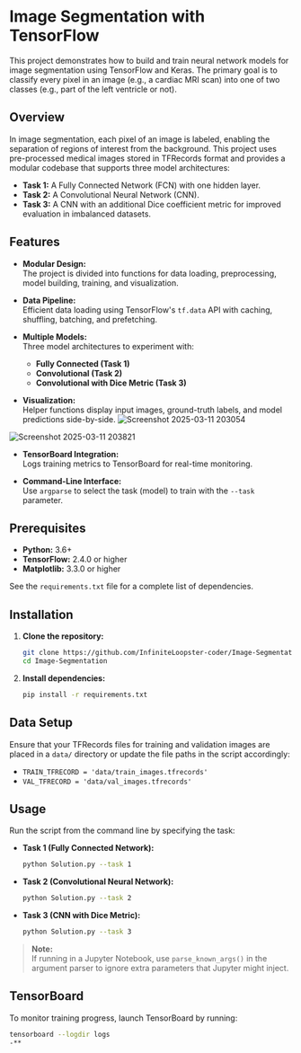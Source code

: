 # Image Segmentation with TensorFlow

This project demonstrates how to build and train neural network models for image segmentation using TensorFlow and Keras. The primary goal is to classify every pixel in an image (e.g., a cardiac MRI scan) into one of two classes (e.g., part of the left ventricle or not).

## Overview

In image segmentation, each pixel of an image is labeled, enabling the separation of regions of interest from the background. This project uses pre-processed medical images stored in TFRecords format and provides a modular codebase that supports three model architectures:

- **Task 1:** A Fully Connected Network (FCN) with one hidden layer.
- **Task 2:** A Convolutional Neural Network (CNN).
- **Task 3:** A CNN with an additional Dice coefficient metric for improved evaluation in imbalanced datasets.

## Features

- **Modular Design:**  
  The project is divided into functions for data loading, preprocessing, model building, training, and visualization.

- **Data Pipeline:**  
  Efficient data loading using TensorFlow's `tf.data` API with caching, shuffling, batching, and prefetching.

- **Multiple Models:**  
  Three model architectures to experiment with:
  - **Fully Connected (Task 1)**
  - **Convolutional (Task 2)**
  - **Convolutional with Dice Metric (Task 3)**

- **Visualization:**  
  Helper functions display input images, ground-truth labels, and model predictions side-by-side.
![Screenshot 2025-03-11 203054](https://github.com/user-attachments/assets/4336791b-fe2e-4e00-8f98-646405f6fba6)

![Screenshot 2025-03-11 203821](https://github.com/user-attachments/assets/5009ed1f-64a4-42d5-8bf3-52916dd36b45)


- **TensorBoard Integration:**  
  Logs training metrics to TensorBoard for real-time monitoring.

- **Command-Line Interface:**  
  Use `argparse` to select the task (model) to train with the `--task` parameter.

## Prerequisites

- **Python:** 3.6+
- **TensorFlow:** 2.4.0 or higher
- **Matplotlib:** 3.3.0 or higher

See the `requirements.txt` file for a complete list of dependencies.

## Installation

1. **Clone the repository:**

    ```bash
    git clone https://github.com/InfiniteLoopster-coder/Image-Segmentation.git
    cd Image-Segmentation
    ```

2. **Install dependencies:**

    ```bash
    pip install -r requirements.txt
    ```

## Data Setup

Ensure that your TFRecords files for training and validation images are placed in a `data/` directory or update the file paths in the script accordingly:

- `TRAIN_TFRECORD = 'data/train_images.tfrecords'`
- `VAL_TFRECORD = 'data/val_images.tfrecords'`

## Usage

Run the script from the command line by specifying the task:

- **Task 1 (Fully Connected Network):**

    ```bash
    python Solution.py --task 1
    ```

- **Task 2 (Convolutional Neural Network):**

    ```bash
    python Solution.py --task 2
    ```

- **Task 3 (CNN with Dice Metric):**

    ```bash
    python Solution.py --task 3
    ```

> **Note:**  
> If running in a Jupyter Notebook, use `parse_known_args()` in the argument parser to ignore extra parameters that Jupyter might inject.

## TensorBoard

To monitor training progress, launch TensorBoard by running:

```bash
tensorboard --logdir logs
-**
